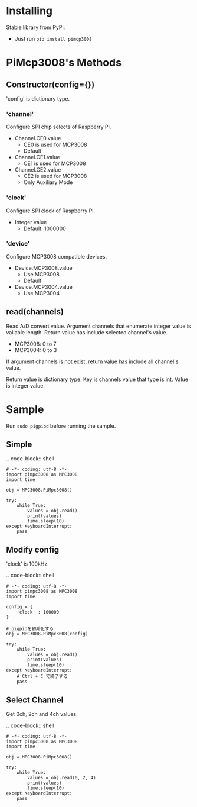# Installing

Stable library from PyPi:

* Just run `pip install pimcp3008`

# PiMcp3008's Methods

## Constructor(config={})

'config' is dictionary type.

### 'channel'

Configure SPI chip selects of Raspberry Pi.

* Channel.CE0.value
    * CE0 is used for MCP3008
    * Default
* Channel.CE1.value
    * CE1 is used for MCP3008
* Channel.CE2.value
    * CE2 is used for MCP3008
    * Only Auxiliary Mode

### 'clock'

Configure SPI clock of Raspberry Pi.

* Integer value
    * Default: 1000000

### 'device'

Configure MCP3008 compatible devices.

* Device.MCP3008.value
    * Use MCP3008
    * Default
* Device.MCP3004.value
    * Use MCP3004

## read(channels)

Read A/D convert value.
Argument channels that enumerate integer value is valiable length.
Return value has include selected channel's value.

* MCP3008: 0 to 7
* MCP3004: 0 to 3

If argument channels is not exist, return value has include all channel's value.

Return value is dictionary type.
Key is channels value that type is int.
Value is integer value.

# Sample

Run `sudo pigpiod` before running the sample.

## Simple

.. code-block:: shell

    # -*- coding: utf-8 -*-
    import pimpc3008 as MPC3008
    import time
    
    obj = MPC3008.PiMpc3008()
    
    try:
        while True:
            values = obj.read()
            print(values)
            time.sleep(10)
    except KeyboardInterrupt:
        pass


## Modify config

'clock' is 100kHz.

.. code-block:: shell

    # -*- coding: utf-8 -*-
    import pimpc3008 as MPC3008
    import time
    
    config = {
        'clock' : 100000
    }
    
    # pigpioを初期化する
    obj = MPC3008.PiMpc3008(config)
    
    try:
        while True:
            values = obj.read()
            print(values)
            time.sleep(10)
    except KeyboardInterrupt:
        # Ctrl + C で終了する
        pass


## Select Channel

Get 0ch, 2ch and 4ch values.

.. code-block:: shell

    # -*- coding: utf-8 -*-
    import pimpc3008 as MPC3008
    import time
    
    obj = MPC3008.PiMpc3008()
    
    try:
        while True:
            values = obj.read(0, 2, 4)
            print(values)
            time.sleep(10)
    except KeyboardInterrupt:
        pass

